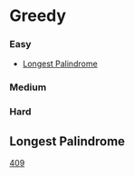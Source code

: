 # Greedy 
<!------------------------------------------------------------------------------------------------------------------------------------------------------>
### Easy
- [Longest Palindrome](#Longest-Palindrome)

### Medium

### Hard

<!------------------------------------------------------------------------------------------------------------------------------------------------------>

## Longest Palindrome
[409](https://leetcode.com/problems/Longest-Palindrome/)
